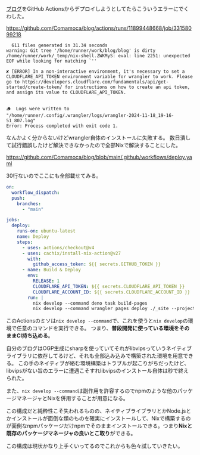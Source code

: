 [ブログ](https://comamoca.dev)をGitHub Actionsからデプロイしようとしてたらこういうエラーにでくわした。


https://github.com/Comamoca/blog/actions/runs/11899448668/job/33158099218

```
  611 files generated in 31.34 seconds
warning: Git tree '/home/runner/work/blog/blog' is dirty
/home/runner/work/_temp/nix-shell.ZWKMyS: eval: line 2251: unexpected EOF while looking for matching `''

✘ [ERROR] In a non-interactive environment, it's necessary to set a CLOUDFLARE_API_TOKEN environment variable for wrangler to work. Please go to https://developers.cloudflare.com/fundamentals/api/get-started/create-token/ for instructions on how to create an api token, and assign its value to CLOUDFLARE_API_TOKEN.


🪵  Logs were written to "/home/runner/.config/.wrangler/logs/wrangler-2024-11-18_19-16-51_807.log"
Error: Process completed with exit code 1.
```

なんかよく分からないけどwrangler自体のインストールに失敗する。
数日潰して試行錯誤したけど解決できなかったので全部Nixで解決することにした。

https://github.com/Comamoca/blog/blob/main/.github/workflows/deploy.yaml

30行ないのでここにも全部載せてみる。


```yaml
on:
  workflow_dispatch:
  push:
    branches:
      - "main"

jobs:
  deploy:
    runs-on: ubuntu-latest
    name: Deploy
    steps:
      - uses: actions/checkout@v4
      - uses: cachix/install-nix-action@v27
        with:
          github_access_token: ${{ secrets.GITHUB_TOKEN }}
      - name: Build & Deploy
        env:
          RELEASE: 1
          CLOUDFLARE_API_TOKEN: ${{ secrets.CLOUDFLARE_API_TOKEN }}
          CLOUDFLARE_ACCOUNT_ID: ${{ secrets.CLOUDFLARE_ACCOUNT_ID }}
        run: |
          nix develop --command deno task build-pages
          nix develop --command wrangler pages deploy ./_site --project-name=blog --commit-dirty=true
```

このActionsのミソは`nix develop --command`で、これを使うと`nix develop`の環境で任意のコマンドを実行できる。
つまり、**普段開発に使っている環境をそのままCI持ち込める**。

自分のブログはOGP生成にsharpを使っていてそれがlibvipsっていうネイティブライブラリに依存してるけど、それも全部込み込みで構築された環境を用意できる。
この手のネイティブが絡む環境構築はトラブルが起こりがちだったけど、libvipsがない旨のエラーに遭遇こそすれlibvipsのインストール自体は秒で終えられた。

また、`nix develop --command`は副作用を許容するのでnpmのような他のパッケージマネージャとNixを併用することが用意になる。

この構成だと純粋性こそ失われるものの、ネイティブライブラリとかNode.jsとかインストールが面倒な類のものを確実にインストールして、Nixで構築するのが面倒なnpmパッケージだけnpmでそのままインストールできる。つまり**Nixと既存のパッケージマネージャの良いとこ取り**ができる。

この構成は現状かなり上手くいってるのでこれからも色々試していきたい。
